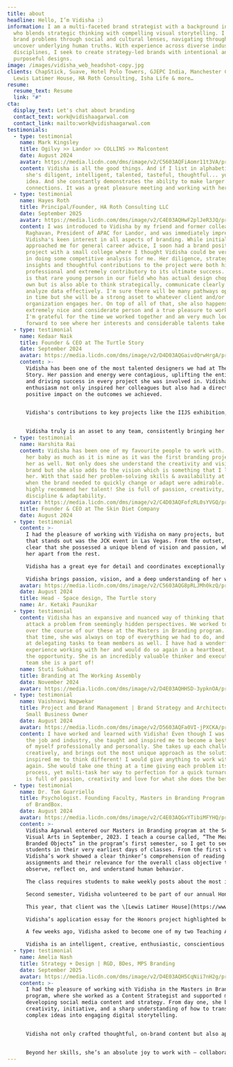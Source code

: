 ```yaml
---
title: about
headline: Hello, I’m Vidisha :)
information: I am a multi-faceted brand strategist with a background in design
  who blends strategic thinking with compelling visual storytelling. I interpret
  brand problems through social and cultural lenses, navigating through data to
  uncover underlying human truths. With experience across diverse industries and
  disciplines, I seek to create strategy-led brands with intentional and
  purposeful designs.
image: /images/vidisha_web_headshot-copy.jpg
clients: ChapStick, Suave, Hotel Polo Towers, GJEPC India, Manchester City FC,
  Lewis Latimer House, HA Roth Consulting, Isha Life & more…
resume:
  resume_text: Resume
  link: "#"
cta:
  display_text: Let's chat about branding
  contact_text: work@vidishaagarwal.com
  contact_link: mailto:work@vidishaagarwal.com
testimonials:
  - type: testimonial
    name: Mark Kingsley
    title: Ogilvy >> Landor >> COLLINS >> Malcontent
    date: August 2024
    avatar: https://media.licdn.com/dms/image/v2/C5603AQFiAomr11t3VA/profile-displayphoto-shrink_800_800/profile-displayphoto-shrink_800_800/0/1516353085843?e=1758758400&v=beta&t=KAM9u7YEyf6f_rlZytDkNqwHU6d6eRxrjv5G6M6l4Jc
    content: Vidisha is all the good things. And if I list in alphabetical order...
      she's diligent, intelligent, talented, tasteful, thoughtful... you get the
      idea. And she constantly demonstrates the ability to make larger
      connections. It was a great pleasure meeting and working with her.
  - type: testimonial
    name: Hayes Roth
    title: Principal/Founder, HA Roth Consulting LLC
    date: September 2025
    avatar: https://media.licdn.com/dms/image/v2/C4E03AQHwF2plJeR3JQ/profile-displayphoto-shrink_800_800/profile-displayphoto-shrink_800_800/0/1517736977739?e=1761177600&v=beta&t=3Wk_afOLQeI2sMJNNibGokPslsNfcEA-vxQCai5oAak
    content: I was introduced to Vidisha by my friend and former colleague Lulu
      Raghavan, President of APAC for Landor, and was immediately impressed by
      Vidisha's keen interest in all aspects of branding. While initially she
      approached me for general career advice, I soon had a brand positioning
      project with a small college where I thought Vidisha could be very helpful
      in doing some competitive analysis for me. Her diligence, strategic
      insights and thoughtful contributions to the project were both highly
      professional and extremely contributory to its ultimate success. Vidisha
      is that rare young person in our field who has actual design chops of her
      own but is also able to think strategically, communicate clearly and
      analyze data effectively. I'm sure there will be many pathways open to her
      in time but she will be a strong asset to whatever client and/or
      organization engages her. On top of all of that, she also happens to be an
      extremely nice and considerate person and a true pleasure to work with.
      I'm grateful for the time we worked together and am very much looking
      forward to see where her interests and considerable talents take her!
  - type: testimonial
    name: Kedaar Naik
    title: Founder & CEO at The Turtle Story
    date: September 2024
    avatar: https://media.licdn.com/dms/image/v2/D4D03AQGaivdQrwHrgA/profile-displayphoto-shrink_800_800/profile-displayphoto-shrink_800_800/0/1721572302211?e=1758758400&v=beta&t=sx6hCCfA3SlmWeK5jJ9taVnwyn_mN1v32hsrS82KnLY
    content: >-
      Vidisha has been one of the most talented designers we had at The Turtle
      Story. Her passion and energy were contagious, uplifting the entire team
      and driving success in every project she was involved in. Vidisha's
      enthusiasm not only inspired her colleagues but also had a direct and
      positive impact on the outcomes we achieved.


      Vidisha's contributions to key projects like the IIJS exhibition, Smile Tribe, and TSDC have been invaluable. For a young designer with just a couple of years of experience, Vidisha demonstrates remarkable maturity in her thought process. Her ability to grasp complex design requirements is truly commendable. What really sets her apart, though, is her calm and composed approach towards any challenging situation—always with a smile. It's no surprise that she quickly became a favorite amongst our clients.


      Vidisha truly is an asset to any team, consistently bringing her fine blend of creativity, professionalism, and a client-focused approach.
  - type: testimonial
    name: Harshita Rai
    content: Vidisha has been one of my favourite people to work with. My brand is
      her baby as much as it is mine as it was the first branding project for
      her as well. Not only does she understand the creativity and vision of the
      brand but she also adds to the vision which is something that I love about
      her. With that said her problem-solving skills & availability at times
      when the brand needed to quickly change or adapt were admirable. I would
      highly recommend her talent! She is full of passion, creativity,
      discipline & adaptability.
    avatar: https://media.licdn.com/dms/image/v2/C4D03AQFofzRL0sYVGQ/profile-displayphoto-shrink_100_100/profile-displayphoto-shrink_100_100/0/1655118276038?e=1759968000&v=beta&t=YNwMkDZCnQlKXsY33KSN_AcwQiDouUb_-_uqhcoqLQQ
    title: Founder & CEO at The Skin Diet Company
    date: August 2024
  - type: testimonial
    content: >-
      I had the pleasure of working with Vidisha on many projects, but the one
      that stands out was the JCK event in Las Vegas. From the outset, it was
      clear that she possessed a unique blend of vision and passion, which set
      her apart from the rest.

      Vidisha has a great eye for detail and coordinates exceptionally well with vendors. During the JCK, Las Vegas event, her ability to truly grasp the space and understand the intricacies of the project contributed immensely in making it a smooth experience . She didn’t just look at the big picture; she saw the details, ensuring that everything aligned perfectly.

      Vidisha brings passion, vision, and a deep understanding of her work to the table, making her an invaluable asset to any team. I highly recommend her to anyone seeking someone who can both lead and contribute meaningfully to any project.
    avatar: https://media.licdn.com/dms/image/v2/C5603AQG8pRLJMh0kzQ/profile-displayphoto-shrink_400_400/profile-displayphoto-shrink_400_400/0/1517745188034?e=1759968000&v=beta&t=vjFaJkami1G1jy2Uv4ZsKUSLg1p_se61LwieHe4x7Yw
    date: August 2024
    title: Head - Space design, The Turtle story
    name: Ar. Ketaki Paunikar
  - type: testimonial
    content: Vidisha has an expansive and nuanced way of thinking that allows her to
      attack a problem from seemingly hidden perspectives. We worked together
      over the course of our these at the Masters in Branding program. During
      that time, she was always on top of everything we had to do, and was great
      at delegating tasks to team members as well. I have had a wonderful
      experience working with her and would do so again in a heartbeat, given
      the opportunity. She is an incredibly valuable thinker and executer in any
      team she is a part of!
    name: Stuti Sukhani
    title: Branding at The Working Assembly
    date: November 2024
    avatar: https://media.licdn.com/dms/image/v2/D4E03AQHHSD-3ypknOA/profile-displayphoto-shrink_100_100/B4EZYBGJb0HYAc-/0/1743775111466?e=1759968000&v=beta&t=q3FYmiGAXhzXWxRyrFgrEB8xS6dDpiUoJBNe0fSh26k
  - type: testimonial
    name: Vaishnavi Nagwekar
    title: Project and Brand Management | Brand Strategy and Architecture | Aspiring
      Small Business Owner
    date: August 2024
    avatar: https://media.licdn.com/dms/image/v2/D5603AQFa0VI-jPXCKA/profile-displayphoto-shrink_400_400/profile-displayphoto-shrink_400_400/0/1714723604222?e=1759968000&v=beta&t=_6gRzyNiI9_8sf6kU0Zl-W7MOWoBFBxs1IRHxF0fA4c
    content: I have worked and learned with Vidisha! Even though I was a newbie in
      the job and industry, she taught and inspired me to become a best version
      of myself professionally and personally. She takes up each challenge
      creatively, and brings out the most unique approach as the solution. She
      inspired me to think different! I would give anything to work with her
      again. She would take one thing at a time giving each problem its own
      process, yet multi-task her way to perfection for a quick turnaround. She
      is full of passion, creativity and love for what she does the best!
  - type: testimonial
    name: Dr. Tom Guarriello
    title: Psychologist. Founding Faculty, Masters in Branding Program SVA. Co-host
      of BrandBox.
    date: August 2024
    avatar: https://media.licdn.com/dms/image/v2/C4E03AQGxYTibiMFYHQ/profile-displayphoto-shrink_100_100/profile-displayphoto-shrink_100_100/0/1593551416265?e=1759968000&v=beta&t=SSgrrbXCGO_K8-bHzyFsy0DV8EOE09Tfw8IZTjJbtx0
    content: >-
      Vidisha Agarwal entered our Masters in Branding program at the School of
      Visual Arts in September, 2023. I teach a course called, “The Meaning of
      Branded Objects” in the program’s first semester, so I get to see all our
      students in their very earliest days of classes. From the first week,
      Vidisha’s work showed a clear thinker’s comprehension of reading
      assignments and their relevance for the overall class objective to
      observe, reflect on, and understand human behavior. 

      The class requires students to make weekly posts about the most interesting brand activity (ad, video, social post) they’ve come upon in the last week. Vidisha’s posts were incisive and showed her semester-long growth in developing a frame of reference on brand psychology. The class’ main project calls on students to explore their own relationships with branded objects. Vidisha’s work in the weekly and long-term assignments was exemplary. I graded her performance as Exceeding Expectations for the semester.

      Second semester, Vidisha volunteered to be part of our annual Honors project. This is an elective course (held on Saturdays, in addition to their five-day-per-week classes) that students apply for based on their interest in the particular project. Honors projects entail working on a re-branding initiative with an actual client company or organization. 

      This year, that client was the \[Lewis Latimer House](https://www.lewislatimerhouse.org/about), a Flushing, Queens museum dedicated to raising public awareness of Latimer’s remarkable life and achievements. Latimer was an African-American son of enslaved parents who went on to extraordinary accomplishments, including being awarded several patents. Among his other inventions, he is credited with perfecting the filament element in Edison’s first lightbulb. 

      Vidisha’s application essay for the Honors project highlighted both her strategic and design talents as well as her passion for calling attention to the accomplishments of a person of color. Vidisha played a key role in developing the project’s strategy and creating the final re-branded design products. She was a confident member of the Honors team’s final presentation to the client’s executive group. The Latimer team was delighted with the results. 

      A few weeks ago, Vidisha asked to become one of my two Teaching Assistants for the Fall, 2024 semester. I enthusiastically accepted her request and look forward to her being a strong member of my teaching team and a key resource for students. 

      Vidisha is an intelligent, creative, enthusiastic, conscientious young woman. She is open to new ideas and eager to learn. Her warm, engaging personality quickly puts others at ease, making her an ideal teammate. She would be a valuable addition to strategic or implementation teams in practically any setting. I give her my highest recommendation.
  - type: testimonial
    name: Amelia Nash
    title: Strategy + Design | RGD, BDes, MPS Branding
    date: September 2025
    avatar: https://media.licdn.com/dms/image/v2/D4E03AQH5CqNii7nH2g/profile-displayphoto-shrink_400_400/B4EZX9YJYdHcAg-/0/1743712720769?e=1763596800&v=beta&t=CEiLnMfy_-uynL0vzYJ5erk3DWeIDG9EO2cADQS6goY
    content: >-
      I had the pleasure of working with Vidisha in the Masters in Branding
      program, where she worked as a Content Strategist and supported me in
      developing social media content and strategy. From day one, she brought
      creativity, initiative, and a sharp understanding of how to translate
      complex ideas into engaging digital storytelling.


      Vidisha not only crafted thoughtful, on-brand content but also approached strategy with a level of curiosity and professionalism that stood out. She asked smart questions, identified opportunities to grow our reach, and consistently delivered high-quality work. Her ability to balance big-picture thinking with the details of execution made her an invaluable collaborator.


      Beyond her skills, she’s an absolute joy to work with — collaborative and deeply committed to producing work that resonates. I have no doubt she’ll make a meaningful impact wherever she goes next, and I highly recommend her for any team looking for a creative thinker and strategic doer in branding and communications.
---
```

